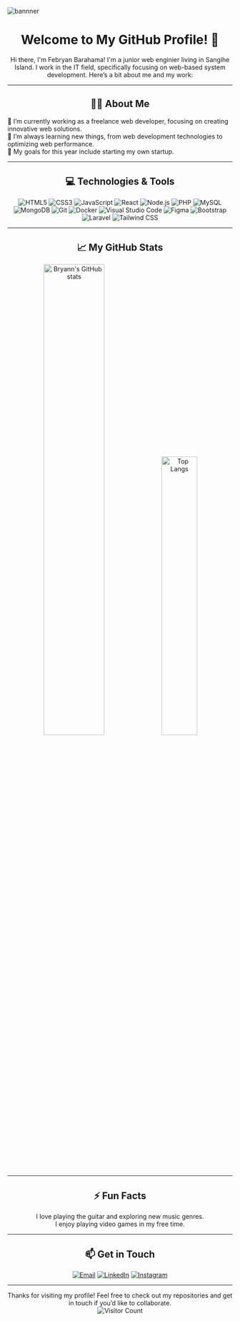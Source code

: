 ![bannner](https://github.com/user-attachments/assets/a1757db6-69f0-467f-867e-0963fdda07a8)

<h1 align="center">Welcome to My GitHub Profile! 👋</h1>

<p align="center">Hi there, I'm Febryan Barahama! I'm a junior web enginier living in Sangihe Island. I work in the IT field, specifically focusing on web-based system development. Here’s a bit about me and my work:</p>

<hr>

<h2 align="center">🧑‍💻 About Me</h2>
<p>
  🔭 I’m currently working as a freelance web developer, focusing on creating innovative web solutions.<br>
  🌱 I’m always learning new things, from web development technologies to optimizing web performance.<br>
  🎯 My goals for this year include starting my own startup.
</p>

<hr>

<h2 align="center">💻 Technologies & Tools</h2>
<p align="center">
  <img src="https://img.shields.io/badge/HTML5-E34F26?style=for-the-badge&logo=html5&logoColor=white" alt="HTML5">
  <img src="https://img.shields.io/badge/CSS3-1572B6?style=for-the-badge&logo=css3&logoColor=white" alt="CSS3">
  <img src="https://img.shields.io/badge/JavaScript-F7DF1E?style=for-the-badge&logo=javascript&logoColor=black" alt="JavaScript">
  <img src="https://img.shields.io/badge/React-20232A?style=for-the-badge&logo=react&logoColor=61DAFB" alt="React">
  <img src="https://img.shields.io/badge/Node.js-43853D?style=for-the-badge&logo=node-dot-js&logoColor=white" alt="Node.js">
  <img src="https://img.shields.io/badge/PHP-777BB4?style=for-the-badge&logo=php&logoColor=white" alt="PHP">
  <img src="https://img.shields.io/badge/MySQL-4479A1?style=for-the-badge&logo=mysql&logoColor=white" alt="MySQL">
  <img src="https://img.shields.io/badge/MongoDB-4EA94B?style=for-the-badge&logo=mongodb&logoColor=white" alt="MongoDB">
  <img src="https://img.shields.io/badge/Git-F05032?style=for-the-badge&logo=git&logoColor=white" alt="Git">
  <img src="https://img.shields.io/badge/Docker-2496ED?style=for-the-badge&logo=docker&logoColor=white" alt="Docker">
  <img src="https://img.shields.io/badge/VS%20Code-007ACC?style=for-the-badge&logo=visual-studio-code&logoColor=white" alt="Visual Studio Code">
  <img src="https://img.shields.io/badge/Figma-F24E1E?style=for-the-badge&logo=figma&logoColor=white" alt="Figma">
  <img src="https://img.shields.io/badge/Bootstrap-7952B3?style=for-the-badge&logo=bootstrap&logoColor=white" alt="Bootstrap">
  <img src="https://img.shields.io/badge/Laravel-FF2D20?style=for-the-badge&logo=laravel&logoColor=white" alt="Laravel">
  <img src="https://img.shields.io/badge/Tailwind_CSS-38B2AC?style=for-the-badge&logo=tailwind-css&logoColor=white" alt="Tailwind CSS">
</p>

<hr>

<h2 align="center">📈 My GitHub Stats</h2>
<p align="center">
  <img src="https://github-readme-stats.vercel.app/api?username=kocpiepait&show_icons=true&theme=radical" alt="Bryann's GitHub stats" style="width: 52%;" >
  <img src="https://github-readme-stats.vercel.app/api/top-langs/?username=kocpiepait&layout=compact&theme=radical" alt="Top Langs" style="width: 40%;">
</p>

<hr>

<h2 align="center"> ⚡ Fun Facts</h2>
<p align="center">
  I love playing the guitar and exploring new music genres.<br>
  I enjoy playing video games in my free time.
</p>

<hr>

<h2 align="center">📫 Get in Touch</h2>
<p align="center">
  <a href="mailto:f.barahama01@gmail.com"><img src="https://img.shields.io/badge/Email-D14836?style=for-the-badge&logo=gmail&logoColor=white" alt="Email"></a>
  <a href="https://www.linkedin.com/in/febryan-barahama-ab908527a/"><img src="https://img.shields.io/badge/LinkedIn-0A66C2?style=for-the-badge&logo=linkedin&logoColor=white" alt="LinkedIn"></a>
  <a href="https://www.instagram.com/febryanbarahama/"><img src="https://img.shields.io/badge/Instagram-E4405F?style=for-the-badge&logo=instagram&logoColor=white" alt="Instagram"></a>
</p>

<hr>


<p align="center">
  Thanks for visiting my profile! Feel free to check out my repositories and get in touch if you’d like to collaborate.<br>
  <img src="https://profile-counter.glitch.me/kocpiepait/count.svg" alt="Visitor Count">
</p>
